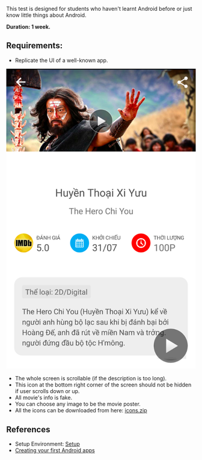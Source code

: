 This test is designed for students who haven't learnt Android before or just know little things about Android.

**Duration: 1 week.**

## Requirements:
* Replicate the UI of a well-known app.

![123phim](images/entrance/test1/layout.png)

* The whole screen is scrollable (if the description is too long).
* This icon at the bottom right corner of the screen should not be hidden if user scrolls down or up.
* All movie's info is fake.
* You can choose any image to be the movie poster.
* All the icons can be downloaded from here: [icons.zip](images/entrance/test1/assets.zip)

## References
* Setup Environment: [Setup](Before_started.md)
* [Creating your first Android apps](http://developer.android.com/training/basics/firstapp/creating-project.html)
